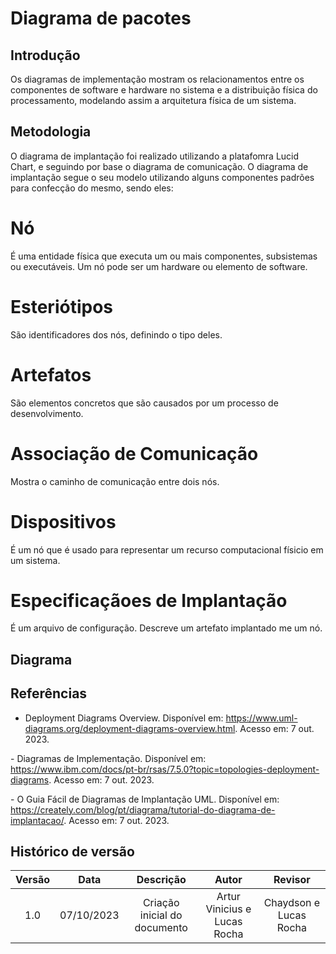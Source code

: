 # Diagrama de pacotes

## Introdução

Os diagramas de implementação mostram os relacionamentos entre os componentes de software e hardware no sistema e a distribuição física do processamento, modelando assim a arquitetura física de um sistema. 

## Metodologia

O diagrama de implantação foi realizado utilizando a platafomra Lucid Chart, e seguindo por base o diagrama de comunicação. O diagrama de implantação segue o seu modelo utilizando alguns componentes padrões para confecção do mesmo, sendo eles:

# Nó

É uma entidade física que executa um ou mais componentes, subsistemas ou executáveis. Um nó pode ser um hardware ou elemento de software.

# Esteriótipos

São identificadores dos nós, definindo o tipo deles.

# Artefatos

São elementos concretos que são causados por um processo de desenvolvimento.

# Associação de Comunicação

Mostra o caminho de comunicação entre dois nós.

# Dispositivos

É um nó que é usado para representar um recurso computacional físicio em um sistema.

# Especificaçãoes de Implantação

É um arquivo de configuração. Descreve um artefato implantado me um nó.

## Diagrama



## Referências

- Deployment Diagrams Overview. Disponível em: <https://www.uml-diagrams.org/deployment-diagrams-overview.html>. Acesso em: 7 out. 2023.

‌- Diagramas de Implementação. Disponível em: <https://www.ibm.com/docs/pt-br/rsas/7.5.0?topic=topologies-deployment-diagrams>. Acesso em: 7 out. 2023.

‌- O Guia Fácil de Diagramas de Implantação UML. Disponível em: <https://creately.com/blog/pt/diagrama/tutorial-do-diagrama-de-implantacao/>. Acesso em: 7 out. 2023.

## Histórico de versão

| Versão |    Data    |          Descrição           |          Autor          |       Revisor        |
| :----: | :--------: | :--------------------------: | :---------------------: | :------------------: |
|  1.0   | 07/10/2023 | Criação inicial do documento | Artur Vinicius e Lucas Rocha| Chaydson e Lucas Rocha |
